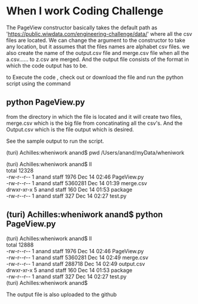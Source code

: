 # When I work Coding Challenge

The PageView constructor basically takes the default path as 'https://public.wiwdata.com/engineering-challenge/data/' where all the csv files are located. 
We can change the argument to the constructor to take any location, but it assumes that the files names are alphabet csv files. 
we also create the name of the output.csv file and merge.csv file when all the a.csv...... to z.csv are merged. 
And the output file consists of the format in which the code output has to be. 

to Execute the code , check out or download the file and 
run the python script using the command 

## python PageView.py 

from the directory in which the file is located and it will create two files, merge.csv which is the big file from concatinating all the csv's. 
And the Output.csv which is the file output which is desired. 

See the sample output to run the script.

(turi) Achilles:wheniwork anand$ pwd
/Users/anand/myData/wheniwork<br>

(turi) Achilles:wheniwork anand$ ll<br>
total 12328<br>
-rw-r--r--  1 anand  staff     1976 Dec 14 02:46 PageView.py<br>
-rw-r--r--  1 anand  staff  5360281 Dec 14 01:39 merge.csv<br>
drwxr-xr-x  5 anand  staff      160 Dec 14 01:53 package<br>
-rw-r--r--  1 anand  staff      327 Dec 14 02:27 test.py<br>

## (turi) Achilles:wheniwork anand$  python PageView.py 

(turi) Achilles:wheniwork anand$ ll<br>
total 12888<br>
-rw-r--r--  1 anand  staff     1976 Dec 14 02:46 PageView.py<br>
-rw-r--r--  1 anand  staff  5360281 Dec 14 02:49 merge.csv<br>
-rw-r--r--  1 anand  staff   288718 Dec 14 02:49 output.csv<br>
drwxr-xr-x  5 anand  staff      160 Dec 14 01:53 package<br>
-rw-r--r--  1 anand  staff      327 Dec 14 02:27 test.py<br>
(turi) Achilles:wheniwork anand$ <br>

The output file is also uploaded to the github


